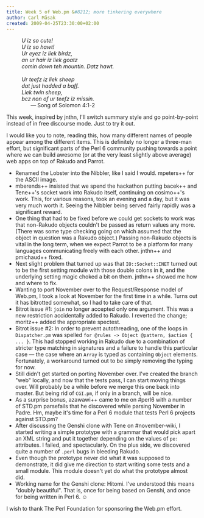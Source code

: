 ```yaml
---
title: Week 5 of Web.pm &#8212; more tinkering everywhere
author: Carl Mäsak
created: 2009-04-25T23:30:00+02:00
---
```

<dl>
<dd> <i>U iz so cute!</i> </dd>
<dd> <i>U iz so hawt!</i> </dd>
<dd> <i>Ur eyez iz liek birdz,</i> </dd>
<dd> <i>an ur hair iz liek goatz</i> </dd>
<dd> <i>comin down teh mountin. Datz hawt.</i> </dd>
<dd>&#160;</dd>
<dd> <i> Ur teefz iz liek sheep</i> </dd>
<dd> <i>dat just hadded a baff.</i> </dd>
<dd> <i>Liek twin sheep,</i> </dd>
<dd> <i>bcz non of ur teefz iz missin.</i> </dd>
<dd>&#160;&#160;&#160;&#160;&#160;&#160;&#8212; Song of Solomon 4:1-2</dd>
</dl>

This week, inspired by jnthn, I'll switch summary style and go point-by-point instead of in free discourse mode. Just to try it out.

I would like you to note, reading this, how many different names of people appear among the different items. This is definitely no longer a three-man effort, but significant parts of the Perl 6 community pushing towards a point where we can build awesome (or at the very least slightly above average) web apps on top of Rakudo and Parrot.

- Renamed the Lobster into the Nibbler, like I said I would. mpeters++ for the ASCII image.
- mberends++ insisted that we spend the hackathon putting bacek++ and Tene++'s socket work into Rakudo itself, continuing on cosimo++'s work. This, for various reasons, took an evening and a day, but it was very much worth it. Seeing the Nibbler being served fairly rapidly was a significant reward.
- One thing that had to be fixed before we could get sockets to work was that non-Rakudo objects couldn't be passed as return values any more. (There was some type checking going on which assumed that the object in question was a Rakudo object.) Passing non-Rakudo objects is vital in the long term, when we expect Parrot to be a platform for many languages communicating freely with each other. jnthn++ and pmichaud++ fixed.
- Next slight problem that turned up was that `IO::Socket::INET` turned out to be the first setting module with those double colons in it, and the underlying setting magic choked a bit on them. jnthn++ showed me how and where to fix.
- Wanting to port November over to the Request/Response model of Web.pm, I took a look at November for the first time in a while. Turns out it has bitrotted somewhat, so I had to take care of that.
- Bitrot issue #1: `join` no longer accepted only one argument. This was a new restriction accidentally added to Rakudo. I reverted the change; moritz++ added the appropriate spectest.
- Bitrot issue #2: In order to prevent autothreading, one of the loops in `Dispatcher.pm` was spelled `for @rules -> Object @pattern, $action { ... }`. This had stopped working in Rakudo due to a combination of stricter type matching in signatures and a failure to handle this particular case — the case where an `Array` is typed as containing `Object` elements. Fortunately, a workaround turned out to be simply removing the typing for now.
- Still didn't get started on porting November over. I've created the branch "web" locally, and now that the tests pass, I can start moving things over. Will probably be a while before we merge this one back into master. But being rid of `CGI.pm`, if only in a branch, will be nice.
- As a surprise bonus, azawawi++ came to me on #perl6 with a number of STD.pm parsefails that he discovered while parsing November in Padre. Hm, maybe it's time for a Perl 6 module that tests Perl 6 projects against STD.pm?
- After discussing the Genshi clone with Tene on #november-wiki, I started writing a simple prototype with a grammar that would pick apart an XML string and put it together depending on the values of `pe:` attributes. I failed, and spectacularly. On the plus side, we discovered quite a number of `.perl` bugs in bleeding Rakudo.
- Even though the prototype never did what it was supposed to demonstrate, it did give me direction to start writing some tests and a small module. This module doesn't yet do what the prototype almost did.
- Working name for the Genshi clone: Hitomi. I've understood this means "doubly beautiful". That is, once for being based on Genshi, and once for being written in Perl 6. ☺

I wish to thank The Perl Foundation for sponsoring the Web.pm effort.


